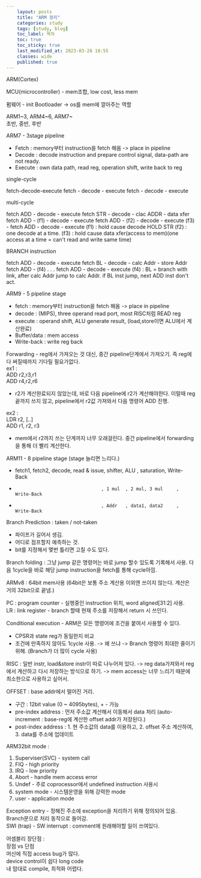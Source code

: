 ```yaml
---
    layout: posts
    title: "ARM 정리"
    categories: study
    tags: [study, blog]
    toc_label: 목차
    toc: true
    toc_sticky: true
    last_modified_at: 2023-03-28 18:55
    classes: wide
    published: true
---
```


ARM(Cortex)  

MCU(microcontroller) - mem조합, low cost, less mem  

펌웨어 - init Bootloader -> os를 mem에 깔아주는 역할  

ARM1~3, ARM4~6, ARM7~  
초반, 중반, 후반  

ARM7 - 3stage pipeline  
- Fetch : memory부터 instruction을 fetch 해옴 -> place in pipeline  
- Decode : decode instruction and prepare control signal, data-path are not ready.  
- Execute : own data path, read reg, operation shift, write back to reg  

<p>
single-cycle

fetch-decode-execute
      fetch - decode - execute
              fetch  - decode - execute
</p>

<p1>
multi-cycle

fetch ADD - decode    - execute
            fetch STR - decode    - clac ADDR - data xfer
                        fetch ADD -    (f1)     - decode    - execute
                                    fetch ADD   -   (f2)    - decode    - execute
                                                    (f3)    - fetch ADD - decode - execute
(f1) : hold cause decode HOLD STR
(f2) :  one decode at a time.
(f3) : hold cause data xfer(access to mem)(one access at a time = can't read and write same time)
</p1>

<p2>
BRANCH instruction

fetch ADD - decode   - execute
            fetch BL - decode - calc Addr - store Addr
                       fetch ADD - (f4)
                                .
                                .
                                .
                                            fetch ADD - decode - execute
(f4) : BL = branch with link, after calc Addr jump to calc Addr. if BL inst jump, next ADD inst don't act.
</p2>

ARM9 - 5 pipeline stage  
- fetch : memory부터 instruction을 fetch 해옴 -> place in pipeline  
- decode : (MIPS), three operand read port, most RISC처럼 READ reg  
- execute : operand shift, ALU generate result, (load,store이면 ALU에서 계산완료)  
- Buffer/data : mem access  
- Write-back : write reg back  

Forwarding - reg에서 가져오는 것 대신, 중간 pipeline단계에서 가져오기.  즉 reg에 다 써질때까지 기다릴 필요가없다.  
ex1 :  
ADD r2,r3,r1  
ADD r4,r2,r6  
- r2가 계산완료되지 않았는데, 바로 다음 pipeline에 r2가 계산해야한다. 이럴때 reg 끝까지 쓰지 않고, pipeline에서 r2값 가져와서 다음 명령어 ADD 진행.  

ex2 :  
LDR r2, [..]  
ADD r1, r2, r3  
- mem에서 r2까지 쓰는 단계까지 너무 오래걸린다. 중간 pipeline에서 forwarding을 통해 더 빨리 계산한다.  

ARM11 - 8 pipeline stage (stage 늘리면 느리다.)  
- fetch1, fetch2, decode, read & issue, shifter, ALU  , saturation, Write-Back  
-                                     , 1 mul  , 2 mul, 3 mul     , Write-Back  
-                                     , Addr   , data1, data2     , Write-Back  

Branch Prediction : taken / not-taken  
- 파이프가 길어서 생김.  
- 어디로 점프할지 예측하는 것.  
- bit를 지정해서 몇번 틀리면 고칠 수도 있다.  

Branch folding : 그냥 jump 같은 명령어는 바로 jump 할수 있도록 기록해서 사용.  다음 1cycle을 바로 해당 jump instruction을 fetch를 통해 cycle아낌. 

ARMv8 : 64bit mem사용 (64bit은 보통 주소 계산용 이외엔 쓰이지 않는다. 계산은 거의 32bit으로 끝냄.)  

PC : program counter - 실행중인 instruction 위치, word aligned[31:2] 사용.  
LR : link register   - branch 할때 현재 주소를 저장해서 return 시 쓰인다.  

Conditional execution - ARM은 모든 명령어에 조건을 붙여서 사용할 수 있다.  
- CPSR과 state reg가 동일한지 비교  
- 조건에 만족하지 않아도 1cycle 사용. -> 왜 쓰냐 -> Branch 명령어 최대한 줄이기 위해. (Branch가 더 많이 cycle 사용)  

RISC : 일반 instr, load&store instr이 따로 나누어져 있다. -> reg data가져와서 reg에서 계산하고 다시 저장하는 방식으로 하기. -> mem access는 너무 느리기 때문에 최소한으로 사용하고 싶어서.  

OFFSET : base addr에서 떨어진 거리.  
- 구간 : 12bit value (0 ~ 4095bytes), + - 가능  
- pre-index address : 먼저 주소값 계산해서 이동해서 data 처리 (auto-increment : base-reg에 계산한 offset addr가 저장된다.)  
- post-index address : 1. 현 주소값의 data를 이용하고, 2. offset 주소 계산하여, 3. data를 주소에 업데이트  

ARM32bit mode :  
1. Superviser(SVC) - system call  
2. FIQ - high priority  
3. IRQ - low priority  
4. Abort - handle mem access error  
5. Undef - 주로 coprocessor에서 undefined instruction 사용시  
6. system mode - 시스템운영을 위해 강력한 mode  
7. user - application mode  

Exception entry - 정해진 주소에 exception을 처리하기 위해 정의되어 있음. Branch문으로 처리 동작으로 들어감.  
SWI (trap) - SW interrupt : comment에 원래해야할 일이 쓰여있다.  

어셈블리 장단점 :  
장점                     vs              단점  
머신에 직접 access                       bug가 많다.  
device control이 쉽다                   long code  
내 맘대로 compile, 최적화                어렵다.   